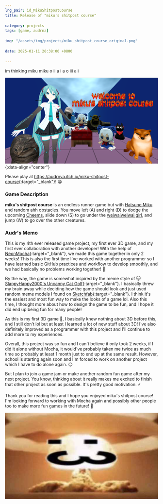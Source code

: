 ```yaml
---
lng_pair: id_MikuShitpostCourse
title: Release of "miku's shitpost course"

category: projects
tags: [game, audrna]

img: "/assets/img/projects/miku_shitpost_course_original.png"

date: 2025-01-11 20:38:00 +0800

---
```


<!-- outline-start -->
<span data-align="center">im thinking miku miku o ii a i a o iii a i</span>
<!-- outline-end -->

![miku hatsune and friends](/assets/img/projects/miku_shitpost_course_original.png){:data-align="center"}

Please play at <https://audrnya.itch.io/miku-shitpost-course>{:target="_blank"}! 😁

### Game Description

**miku's shitpost course** is an endless runner game but with <a href="https://www.youtube.com/watch?v=PEwCB_ci7nE&t=42s" target="_blank">Hatsune Miku</a> and random ahh obstacles. You move left (A) and right (D) to dodge the upcoming <a href="https://www.instagram.com/balltze/" target="_blank">Cheems</a>, slide down (S) to go under the <a href="https://arknights.wiki.gg/wiki/W" target="_blank">weiwaiweiwai girl</a>, and jump (W) to go over the other creatures.

### Audr's Memo

This is my 4th ever released game project, my first ever 3D game, and my first ever collaboration with another developer! With the help of [NeonMocha](https://neonmocha.itch.io){:target="_blank"}, we made this game together in only 2 weeks! This is also the first time I've worked with another programmer so I have learned basic GitHub practices and workflow to develop smoothly, and we had basically no problems working together! 🤝

By the way, the game is somewhat inspired by the meme style of 🐱 [SlappyHappy2000's Uncanny Cat Golf](slappyhappy2000.itch.io/uncanny-cat-golf){:target="_blank"}. I basically threw my brain away while deciding how the game should look and just used random meme models I found on [Sketchfab](https://sketchfab.com/){:target="_blank"}. I think it's the easiest and most fun way to make the looks of a game lol. Also this time, I thought more about how to design the game to be fun, and I hope it did end up being fun for many people!

As this is my first 3D game 🧊, I basically knew nothing about 3D before this, and I still don't lol but at least I learned a lot of new stuff about 3D! I've also definitely improved as a programmer with this project and I'll continue to add more to my experiences.

Overall, this project was so fun and I can't believe it only took 2 weeks, if I did it alone without Mocha, it would've probably taken me twice as much time so probably at least 1 month just to end up at the same result. However, school is starting again soon and I'm forced to work on another project which I have to do alone again. 😔

But I plan to join a game jam or make another random fun game after my next project. You know, thinking about it really makes me excited to finish that other project as soon as possible. It's pretty good motivation. ⚡

Thank you for reading this and I hope you enjoyed miku's shitpost course! I'm looking forward to working with Mocha again and possibly other people too to make more fun games in the future! 🙂

![💥](/assets/img/projects/boomcolonthree.jpg)

